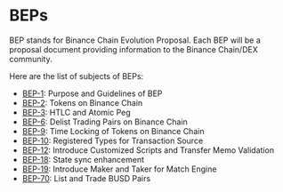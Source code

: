 # BEPs

BEP stands for Binance Chain Evolution Proposal. Each BEP will be a proposal document providing information to the Binance Chain/DEX community. 


Here are the list of subjects of BEPs:

* [BEP-1](BEP1.md): Purpose and Guidelines of BEP
* [BEP-2](BEP2.md): Tokens on Binance Chain
* [BEP-3](BEP3.md): HTLC and Atomic Peg
* [BEP-6](BEP6.md): Delist Trading Pairs on Binance Chain
* [BEP-9](BEP9.md): Time Locking of Tokens on Binance Chain
* [BEP-10](BEP10.md): Registered Types for Transaction Source
* [BEP-12](BEP12.md): Introduce Customized Scripts and Transfer Memo Validation
* [BEP-18](BEP18.md): State sync enhancement
* [BEP-19](BEP19.md): Introduce Maker and Taker for Match Engine
* [BEP-70](BEP70.md): List and Trade BUSD Pairs
